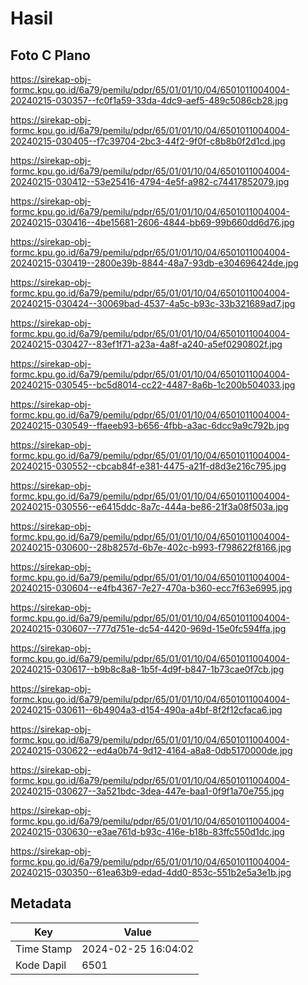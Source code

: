 # Hasil

## Foto C Plano

https://sirekap-obj-formc.kpu.go.id/6a79/pemilu/pdpr/65/01/01/10/04/6501011004004-20240215-030357--fc0f1a59-33da-4dc9-aef5-489c5086cb28.jpg

https://sirekap-obj-formc.kpu.go.id/6a79/pemilu/pdpr/65/01/01/10/04/6501011004004-20240215-030405--f7c39704-2bc3-44f2-9f0f-c8b8b0f2d1cd.jpg

https://sirekap-obj-formc.kpu.go.id/6a79/pemilu/pdpr/65/01/01/10/04/6501011004004-20240215-030412--53e25416-4794-4e5f-a982-c74417852079.jpg

https://sirekap-obj-formc.kpu.go.id/6a79/pemilu/pdpr/65/01/01/10/04/6501011004004-20240215-030416--4be15681-2606-4844-bb69-99b660dd6d76.jpg

https://sirekap-obj-formc.kpu.go.id/6a79/pemilu/pdpr/65/01/01/10/04/6501011004004-20240215-030419--2800e39b-8844-48a7-93db-e304696424de.jpg

https://sirekap-obj-formc.kpu.go.id/6a79/pemilu/pdpr/65/01/01/10/04/6501011004004-20240215-030424--30069bad-4537-4a5c-b93c-33b321689ad7.jpg

https://sirekap-obj-formc.kpu.go.id/6a79/pemilu/pdpr/65/01/01/10/04/6501011004004-20240215-030427--83ef1f71-a23a-4a8f-a240-a5ef0290802f.jpg

https://sirekap-obj-formc.kpu.go.id/6a79/pemilu/pdpr/65/01/01/10/04/6501011004004-20240215-030545--bc5d8014-cc22-4487-8a6b-1c200b504033.jpg

https://sirekap-obj-formc.kpu.go.id/6a79/pemilu/pdpr/65/01/01/10/04/6501011004004-20240215-030549--ffaeeb93-b656-4fbb-a3ac-6dcc9a9c792b.jpg

https://sirekap-obj-formc.kpu.go.id/6a79/pemilu/pdpr/65/01/01/10/04/6501011004004-20240215-030552--cbcab84f-e381-4475-a21f-d8d3e216c795.jpg

https://sirekap-obj-formc.kpu.go.id/6a79/pemilu/pdpr/65/01/01/10/04/6501011004004-20240215-030556--e6415ddc-8a7c-444a-be86-21f3a08f503a.jpg

https://sirekap-obj-formc.kpu.go.id/6a79/pemilu/pdpr/65/01/01/10/04/6501011004004-20240215-030600--28b8257d-6b7e-402c-b993-f798622f8166.jpg

https://sirekap-obj-formc.kpu.go.id/6a79/pemilu/pdpr/65/01/01/10/04/6501011004004-20240215-030604--e4fb4367-7e27-470a-b360-ecc7f63e6995.jpg

https://sirekap-obj-formc.kpu.go.id/6a79/pemilu/pdpr/65/01/01/10/04/6501011004004-20240215-030607--777d751e-dc54-4420-969d-15e0fc594ffa.jpg

https://sirekap-obj-formc.kpu.go.id/6a79/pemilu/pdpr/65/01/01/10/04/6501011004004-20240215-030617--b9b8c8a8-1b5f-4d9f-b847-1b73cae0f7cb.jpg

https://sirekap-obj-formc.kpu.go.id/6a79/pemilu/pdpr/65/01/01/10/04/6501011004004-20240215-030611--6b4904a3-d154-490a-a4bf-8f2f12cfaca6.jpg

https://sirekap-obj-formc.kpu.go.id/6a79/pemilu/pdpr/65/01/01/10/04/6501011004004-20240215-030622--ed4a0b74-9d12-4164-a8a8-0db5170000de.jpg

https://sirekap-obj-formc.kpu.go.id/6a79/pemilu/pdpr/65/01/01/10/04/6501011004004-20240215-030627--3a521bdc-3dea-447e-baa1-0f9f1a70e755.jpg

https://sirekap-obj-formc.kpu.go.id/6a79/pemilu/pdpr/65/01/01/10/04/6501011004004-20240215-030630--e3ae761d-b93c-416e-b18b-83ffc550d1dc.jpg

https://sirekap-obj-formc.kpu.go.id/6a79/pemilu/pdpr/65/01/01/10/04/6501011004004-20240215-030350--61ea63b9-edad-4dd0-853c-551b2e5a3e1b.jpg


## Metadata

| Key        | Value               |
| ---------- | ------------------- |
| Time Stamp | 2024-02-25 16:04:02 |
| Kode Dapil | 6501                |



